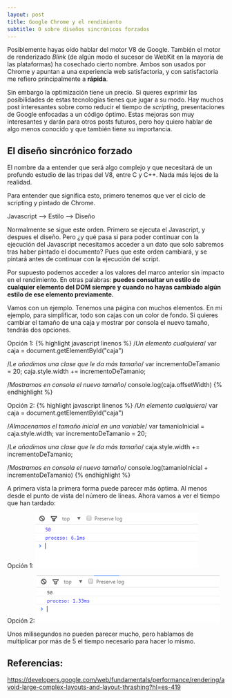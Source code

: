 ```yaml
---
layout: post
title: Google Chrome y el rendimiento
subtitle: O sobre diseños sincrónicos forzados
---
```


Posiblemente hayas oído hablar del motor V8 de Google. También el motor de renderizado *Blink* (de algún modo el sucesor de WebKit en la mayoría de las plataformas) ha cosechado cierto nombre. Ambos son usados por Chrome y apuntan a una experiencia web satisfactoria, y con satisfactoria me refiero principalmente a **rápida**.

Sin embargo la optimización tiene un precio. Si queres exprimir las posibilidades de estas tecnologías tienes que jugar a su modo. Hay muchos post interesantes sobre como reducir el tiempo de *scripting*, presentaciones de Google enfocadas a un código óptimo. Estas mejoras son muy interesantes y darán para otros posts futuros, pero hoy quiero hablar de algo menos conocido y que también tiene su importancia.

## El diseño sincrónico forzado
El nombre da a entender que será algo complejo y que necesitará de un profundo estudio de las tripas del V8, entre C y C++. Nada más lejos de la realidad.

Para entender que significa esto, primero tenemos que ver el ciclo de scripting y pintado de Chrome.

Javascript --> Estilo --> Diseño

Normalmente se sigue este orden. Primero se ejecuta el Javascript, y despues el diseño. Pero ¿y qué pasa si para poder continuar con la ejecución del Javascript necesitamos acceder a un dato que solo sabremos tras haber pintado el documento? Pues que este orden cambiará, y se pintará antes de continuar con la ejecución del script.

Por supuesto podemos acceder a los valores del marco anterior sin impacto en el rendimiento. En otras palabras: **puedes consultar un estilo de cualquier elemento del DOM siempre y cuando no hayas cambiado algún estilo de ese elemento previamente.**

Vamos con un ejemplo. Tenemos una página con muchos elementos. En mi ejemplo, para simplificar, todo son cajas con un color de fondo. Si quieres cambiar el tamaño de una caja y mostrar por consola el nuevo tamaño, tendrás dos opciones.

Opción 1:
{% highlight javascript linenos %}
/*Un elemento cualquiera*/
var caja = document.getElementById("caja")

/*Le añadimos una clase que le da más tamaño*/
var incrementoDeTamanio = 20;
caja.style.width += incrementoDeTamanio;

/*Mostramos en consola el nuevo tamaño*/
console.log(caja.offsetWidth)
{% endhighlight %}

Opción 2:
{% highlight javascript linenos %}
/*Un elemento cualquiera*/
var caja = document.getElementById("caja")

/*Almacenamos el tamaño inicial en una variable*/
var tamanioInicial = caja.style.width;
var incrementoDeTamanio = 20;

/*Le añadimos una clase que le da más tamaño*/
caja.style.width += incrementoDeTamanio;

/*Mostramos en consola el nuevo tamaño*/
console.log(tamanioInicial + incrementoDeTamanio)
{% endhighlight %}

A primera vista la primera forma puede parecer más óptima. Al menos desde el punto de vista del número de líneas. Ahora vamos a ver el tiempo que han tardado:

Opción 1:
![Rendimiento sincrónico forzado](../img/capturaRendimientoSincronicoForzado.png)

Opción 2:
![Rendimiento no sincrónico](../img/capturaRendimientoNoSincronico.png)

Unos milisegundos no pueden parecer mucho, pero hablamos de multiplicar por más de 5 el tiempo necesario para hacer lo mismo.


## Referencias:
https://developers.google.com/web/fundamentals/performance/rendering/avoid-large-complex-layouts-and-layout-thrashing?hl=es-419
